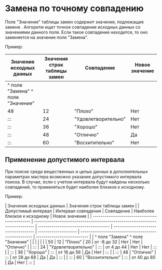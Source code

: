 # Замена по точному совпадению

Поле "Значение" таблицы замен содержит значения, подлежащие замене . Алгоритм ищет точное совпадение исходных данных со значениями данного поля. Если такое совпадение находится, то оно заменяется на значение поля "Замена".

Пример:

| Значение исходных данных | Значения строк таблицы замен | Совпадение | Новое значение |
|------------------------- | ---------------------------- |------------|--------------- |
| ^ поле "Замена" ^ поле "Значение" | | | 
| 48 | 12 | "Плохо" | Нет | "Отлично" | 
| ::: | 24 | "Удовлетворительно" | Нет | ::: | 
| ::: | 36 | "Хорошо" | Нет | ::: | 
| ::: | 48 | "Отлично" | Да | ::: | 
| ::: | 60 | "Восхитительно" | Нет | ::: | 

## Применение допустимого интервала

При поиске среди вещественных и целых данных в дополнительных параметрах мастера возможно указание допустимого интервала поиска. В случае, если с учетом интервала будут найдены несколько совпадений, то применяться будет наиболее близкое к исходному.

Пример:

 | Значение исходных данных | Значения строк таблицы замен | | Допустимый интервал | Интервал совпадения | Совпадение | Наиболее близкое к исходному | Новое значение | 
 | ---------------------------------------------- | ------------------------------------------------------------------------------ | ------------------------------------- | ------------------------------------- | -------------------- | ----------------------------------------------------- | --------------------------- | 
 | ^ поле "Замена" ^ поле "Значение" | | | | | | 
 | 50 | 12 | "Плохо" | 20 | от -8 до 32 | Нет | Нет | "Отлично" | 
 | ::: | 24 | "Удовлетворительно" | ::: | от 4 до 44 | Нет | Нет | ::: | 
 | ::: | 36 | "Хорошо" | ::: | от 16 до 56 | Да | Нет | ::: | 
 | ::: | 48 | "Отлично" | ::: | от 28 до 68 | Да | Да | ::: | 
 | ::: | 60 | "Восхитительно" | ::: | от 40 до 80 | Да | Нет | ::: | 


